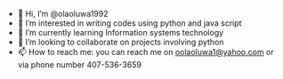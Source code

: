 - 👋 Hi, I’m @olaoluwa1992
- 👀 I’m interested in writing codes using python and java script
- 🌱 I’m currently learning Information systems technology
- 💞️ I’m looking to collaborate on projects involving python
- 📫 How to reach me: you can reach me on oolaoluwa1@yahoo.com or via phone number 407-536-3659

<!---
olaoluwa1992/olaoluwa1992 is a ✨ special ✨ repository because its `README.md` (this file) appears on your GitHub profile.
You can click the Preview link to take a look at your changes.
--->
